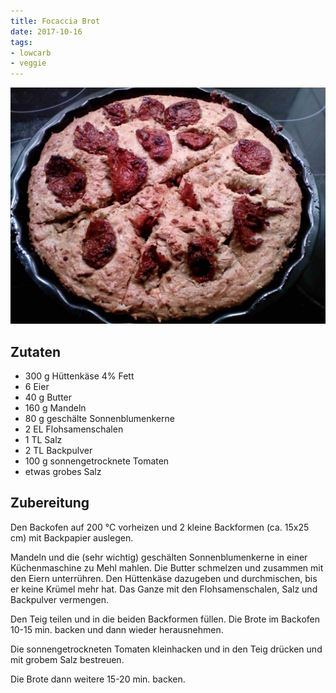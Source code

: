 ```yaml
---
title: Focaccia Brot
date: 2017-10-16
tags:
- lowcarb
- veggie
---
```


![](/img/Focaccia-Brot.jpg)

## Zutaten
- 300 g     Hüttenkäse 4% Fett
- 6         Eier
- 40 g      Butter
- 160 g     Mandeln
- 80 g      geschälte Sonnenblumenkerne
- 2 EL      Flohsamenschalen
- 1 TL      Salz
- 2 TL      Backpulver
- 100 g     sonnengetrocknete Tomaten
- etwas grobes Salz

## Zubereitung
Den Backofen auf 200 ℃ vorheizen und 2 kleine Backformen (ca. 15x25 cm) mit Backpapier auslegen.

Mandeln und die (sehr wichtig) geschälten Sonnenblumenkerne in einer Küchenmaschine zu Mehl mahlen. Die Butter schmelzen und zusammen mit den Eiern unterrühren.
Den Hüttenkäse dazugeben und durchmischen, bis er keine Krümel mehr hat. Das Ganze mit den Flohsamenschalen, Salz und Backpulver vermengen.

Den Teig teilen und in die beiden Backformen füllen. Die Brote im Backofen 10-15 min. backen und dann wieder herausnehmen.

Die sonnengetrockneten Tomaten kleinhacken und in den Teig drücken und mit grobem Salz bestreuen.

Die Brote dann weitere 15-20 min. backen.
